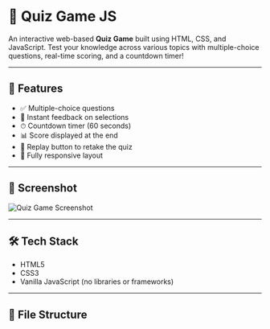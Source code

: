 
# 🎯 Quiz Game JS

An interactive web-based **Quiz Game** built using HTML, CSS, and JavaScript. Test your knowledge across various topics with multiple-choice questions, real-time scoring, and a countdown timer!

---

## 🚀 Features

- ✅ Multiple-choice questions  
- 🧠 Instant feedback on selections  
- ⏱ Countdown timer (60 seconds)  
- 📊 Score displayed at the end  
- 🔁 Replay button to retake the quiz  
- 📱 Fully responsive layout

---

## 📸 Screenshot

![Quiz Game Screenshot](screenshot.png) <!-- You can replace this with your actual screenshot file -->

---

## 🛠 Tech Stack

- HTML5  
- CSS3  
- Vanilla JavaScript (no libraries or frameworks)

---

## 📂 File Structure

